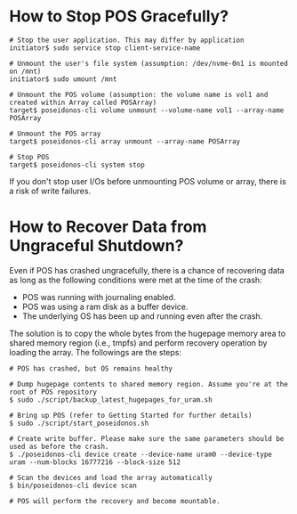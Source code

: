 How to Stop POS Gracefully?
========
```
# Stop the user application. This may differ by application
initiator$ sudo service stop client-service-name
 
# Unmount the user's file system (assumption: /dev/nvme-0n1 is mounted on /mnt)
initiator$ sudo umount /mnt
 
# Unmount the POS volume (assumption: the volume name is vol1 and created within Array called POSArray)
target$ poseidonos-cli volume unmount --volume-name vol1 --array-name POSArray
 
# Unmount the POS array
target$ poseidonos-cli array unmount --array-name POSArray

# Stop POS
target$ poseidonos-cli system stop
```

If you don't stop user I/Os before unmounting POS volume or array, there is a risk of write failures. 


How to Recover Data from Ungraceful Shutdown?
========
Even if POS has crashed ungracefully, there is a chance of recovering data as long as the following conditions were met at the time of the crash:
* POS was running with journaling enabled.
* POS was using a ram disk as a buffer device.
* The underlying OS has been up and running even after the crash.

The solution is to copy the whole bytes from the hugepage memory area to shared memory region (i.e., tmpfs) and perform recovery operation by loading the array. The followings are the steps:

```
# POS has crashed, but OS remains healthy
 
# Dump hugepage contents to shared memory region. Assume you're at the root of POS repository
$ sudo ./script/backup_latest_hugepages_for_uram.sh
 
# Bring up POS (refer to Getting Started for further details)
$ sudo ./script/start_poseidonos.sh
 
# Create write buffer. Please make sure the same parameters should be used as before the crash.
$ ./poseidonos-cli device create --device-name uram0 --device-type uram --num-blocks 16777216 --block-size 512
 
# Scan the devices and load the array automatically
$ bin/poseidonos-cli device scan
  
# POS will perform the recovery and become mountable.
```
